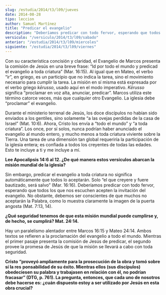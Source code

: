 ```yaml
---
slug: /estudia/2014/t3/l09/jueves
date: 2014-08-28
tipo: leccion
author: Samuel Martínez
title: "Predicar el evangelio"
description: "Deberíamos predicar con todo fervor, esperando que todos los que nos escuchen  acepten la invitación del evangelio. No obstante, debemos ser conscientes de  que muchos no aceptarán la Palabra, como lo muestra claramente la..."
versiculo: "/versiculo/2014/t3/l09/sabado"
anterior: "/estudia/2014/t3/l09/miercoles"
siguiente: "/estudia/2014/t3/l09/viernes"
---
```


Con su característica concisión y claridad, el Evangelio de Marcos presenta la comisión de Jesús en una breve frase: “Id por todo el mundo y predicad el evangelio a toda criatura” (Mar. 16:15). Al igual que en Mateo, el verbo “ir”, en griego, es un participio que no indica la tarea, sino el movimiento necesario para cumplir la tarea. La misión en sí misma está expresada por el verbo griego _kērusso_, usado aquí en el modo imperativo. _Kērusso_ significa “proclamar en voz alta, anunciar, predicar”. Marcos utiliza este término catorce veces, más que cualquier otro Evangelio. La iglesia debe “proclamar” el evangelio.

Durante el ministerio terrenal de Jesús, los doce discípulos no habían sido enviados a los gentiles, sino solamente “a las ovejas perdidas de la casa de Israel” (Mat. 10:6). Ahora, Cristo los envía a “todo el mundo” y “a toda criatura”. Los once, por sí solos, nunca podrían haber anunciado el evangelio al mundo entero, y mucho menos a toda criatura viviente sobre la Tierra. Una tarea de una dimensión tan global requeriría la participación de la iglesia entera; es confiada a todos los creyentes de todas las edades. Esto te incluye a ti y me incluye a mí.

**Lee Apocalipsis 14:6 al 12. ¿De qué manera estos versículos abarcan la misión mundial de la iglesia?**

Sin embargo, predicar el evangelio a toda criatura no significa automáticamente que todos lo aceptarán. Solo “el que creyere y fuere bautizado, será salvo” (Mar. 16:16). Deberíamos predicar con todo fervor, esperando que todos los que nos escuchen acepten la invitación del evangelio. No obstante, debemos ser conscientes de que muchos no aceptarán la Palabra, como lo muestra claramente la imagen de la puerta angosta (Mat. 7:13, 14).

**¿Qué seguridad tenemos de que esta misión mundial puede cumplirse y, de hecho, se cumplirá? Mat. 24:14.**

Hay un paralelismo alentador entre Marcos 16:15 y Mateo 24:14. Ambos textos se refieren a la proclamación del evangelio a todo el mundo. Mientras el primer pasaje presenta la comisión de Jesús de predicar, el segundo provee la promesa de Jesús de que la misión se llevará a cabo con toda seguridad.

**Cristo “proveyó ampliamente para la prosecución de la obra y tomó sobre sí la res** **ponsabilidad de su éxito. Mientras ellos (sus discípulos) obedeciesen su palabra y trabajasen en relación con él, no podrían fracasar” (DTG, p. 761). La pregunta, entonces, que cada uno de nosotros debe hacerse es: ¿cuán dispuesto estoy a ser utilizado por Jesús en esta obra crucial?**
